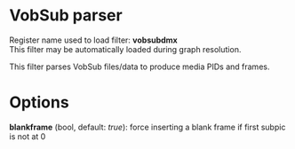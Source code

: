 <!-- automatically generated - do not edit, patch gpac/applications/gpac/gpac.c -->

# VobSub parser  
  
Register name used to load filter: __vobsubdmx__  
This filter may be automatically loaded during graph resolution.  
  
This filter parses VobSub files/data to produce media PIDs and frames.  
  

# Options    
  
<a id="blankframe">__blankframe__</a> (bool, default: _true_): force inserting a blank frame if first subpic is not at 0  
  
